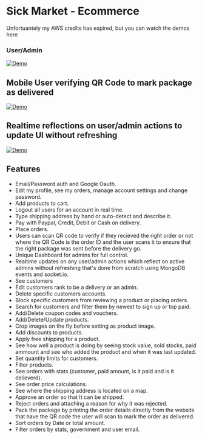 # Sick Market - Ecommerce

Unfortuantely my AWS credits has expired, but you can watch the demos here

### User/Admin
[![Demo](https://i.ytimg.com/vi_webp/7I_kPDx-ej4/maxresdefault.webp)](https://www.youtube.com/watch?v=7I_kPDx-ej4)

## Mobile User verifying QR Code to mark package as delivered
[![Demo](https://i.ytimg.com/vi_webp/ogsDUDNVnak/maxresdefault.webp)](https://www.youtube.com/watch?v=ogsDUDNVnak)

## Realtime reflections on user/admin actions to update UI without refreshing
[![Demo](https://i.ytimg.com/vi_webp/GfSoidgq5ds/maxresdefault.webp)](https://www.youtube.com/watch?v=GfSoidgq5ds)


## Features
- Email/Password auth and Google Oauth. 
- Edit my profile, see my orders, manage account settings and change password.
- Add products to cart.
- Logout all users for an account in real time.
- Type shipping address by hand or auto-detect and describe it.
- Pay with Paypal, Credit, Debit or Cash on delivery.
- Place orders.
- Users can scan QR code to verify if they recieved the right order or not where the QR Code is the order ID and the user scans it to ensure that the right package was sent before the delivery go.
- Unique Dashboard for admins for full control.
- Realtime updates on any user/admin actions which reflect on active admins without refreshing that's done from scratch using MongoDB events and socket.io.
- See customers
- Edit customers rank to be a delivery or an admin.
- Delete specific customers accounts.
- Block specific customers from reviewing a product or placing orders.
- Search for customers and filter them by newest to sign up or top paid.
- Add/Delete coupon codes and vouchers.
- Add/Delete/Update products.
- Crop images on the fly before setting as product image.
- Add discounts to products.
- Apply free shipping for a product.
- See how well a product is doing by seeing stock value, sold stocks, paid ammount and see who added the product and when it was last updated.
- Set quantity limits for customers.
- Filter products.
- See orders with stats (customer, paid amount, is it paid and is it delieverd).
- See order price calculations.
- See where the shipping address is located on a map.
- Approve an order so that It can be shipped.
- Reject orders and attaching a reason for why it was rejected.
- Pack the package by printing the order details directly from the website that have the QR code the user will scan to mark the order as delivered.
- Sort orders by Date or total amount.
- Filter orders by stats, government and user email.
